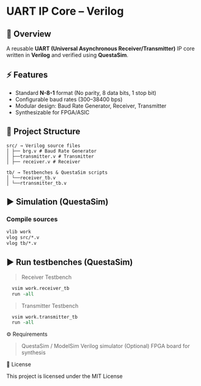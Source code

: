 # UART IP Core – Verilog

## 📖 Overview
A reusable **UART (Universal Asynchronous Receiver/Transmitter)** IP core written in **Verilog** and verified using **QuestaSim**.

## ⚡ Features
- Standard **N-8-1** format (No parity, 8 data bits, 1 stop bit)  
- Configurable baud rates (300–38400 bps)  
- Modular design: Baud Rate Generator, Receiver, Transmitter  
- Synthesizable for FPGA/ASIC  

## 📂 Project Structure
```
src/ → Verilog source files
│ ├── brg.v # Baud Rate Generator
│ ├──transmitter.v # Transmitter
│ ├── receiver.v # Receiver

tb/ → Testbenches & QuestaSim scripts
│ └──receiver_tb.v
│ └──rtransmitter_tb.v
```


## ▶️ Simulation (QuestaSim)

### Compile sources
```tcl
vlib work
vlog src/*.v
vlog tb/*.v

```
## ▶️ Run testbenches (QuestaSim)
  >Receiver Testbench
  ```tcl
    vsim work.receiver_tb
    run -all
```

  >Transmitter Testbench
  ```tcl
    vsim work.transmitter_tb
    run -all
  ```

⚙️ Requirements
  >QuestaSim / ModelSim
  >Verilog simulator
  >(Optional) FPGA board for synthesis

📜 License

This project is licensed under the MIT License


